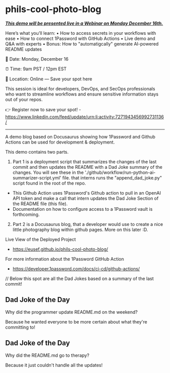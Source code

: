 # phils-cool-photo-blog

**<u>*This demo will be presented live in a Webinar on Monday December 16th.*</u>**

Here’s what you’ll learn:
 • How to access secrets in your workflows with ease
 • How to connect 1Password with GitHub Actions
 • Live demo and Q&A with experts
 • Bonus: How to "automatigcally" generate AI-powered README updates

📅 Date: Monday, December 16

⏰ Time: 9am PST / 12pm EST

📍 Location: Online — Save your spot here

This session is ideal for developers, DevOps, and SecOps professionals who want to streamline workflows and ensure sensitive information stays out of your repos.

👉 Register now to save your spot! - https://www.linkedin.com/feed/update/urn:li:activity:7271943456992731136/



------------



A demo blog based on Docusaurus showing how 1Password and Github Actions can be used for development &amp; deployment.

This demo contains two parts.

1. Part 1 is a deployment script that summarizes the changes of the last commit and then updates the README with a Dad Joke summary of the changes. You will see these in the './github/workflow/run-python-ai-summarizer-script.yml' file. that interns runs the "append_dad_joke.py" script found in the root of the repo.

- This Github Action uses 1Password's Github action to pull in an OpenAI API token and make a call that intern updates the Dad Joke Section of the README file (this file).
- Documentation on how to configure access to a 1Password vault is forthcoming.

2. Part 2 is a Docusaurus blog, that a developer would use to create a nice little photography blog within github pages. More on this later :D.

Live View of the Deployed Project

- https://eusef.github.io/phils-cool-photo-blog/

For more information about the 1Password GitHub Action

- https://developer.1password.com/docs/ci-cd/github-actions/

// Below this spot are all the Dad Jokes based on a summary of the last commit!



## Dad Joke of the Day

Why did the programmer update README.md on the weekend?

Because he wanted everyone to be more certain about what they're committing to!


## Dad Joke of the Day
Why did the README.md go to therapy?

Because it just couldn't handle all the updates!
